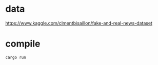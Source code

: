 # data 
https://www.kaggle.com/clmentbisaillon/fake-and-real-news-dataset

# compile
```
cargo run
```

